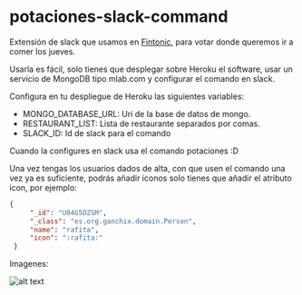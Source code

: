 # potaciones-slack-command

Extensión de slack que usamos en [Fintonic](https://www.fintonic.com), para votar donde queremos ir a comer los jueves.

Usarla es fácil, solo tienes que desplegar sobre Heroku el software, usar un servicio de MongoDB tipo mlab.com y configurar el comando en slack.

Configura en tu despliegue de Heroku las siguientes variables:

- MONGO_DATABASE_URL: Uri de la base de datos de mongo.
- RESTAURANT_LIST: Lista de restaurante separados por comas.
- SLACK_ID: Id de slack para el comando

Cuando la configures en slack usa el comando potaciones :D

Una vez tengas los usuarios dados de alta, con que usen el comando una vez ya es suficiente, podrás añadir iconos solo tienes que añadir el atributo icon, por ejemplo:

```json
{
     "_id": "U04G5DZSM",
     "_class": "es.org.ganchix.domain.Person",
     "name": "rafita",
     "icon": ":rafita:"
 }
 ```

Imagenes:

![alt text](https://github.com/ganchix/potaciones-slack-command/tree/master/src/main/resources/potaciones.png "Potaciones")


